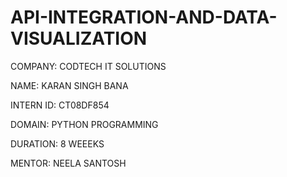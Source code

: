 # API-INTEGRATION-AND-DATA-VISUALIZATION

COMPANY: CODTECH IT SOLUTIONS

NAME: KARAN SINGH BANA

INTERN ID: CT08DF854

DOMAIN: PYTHON PROGRAMMING

DURATION: 8 WEEEKS

MENTOR: NEELA SANTOSH
